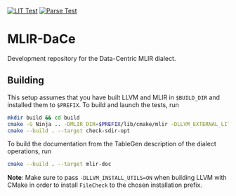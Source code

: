 [![LIT Test](https://github.com/spcl/mlir-dace/actions/workflows/lit-test.yml/badge.svg)](https://github.com/spcl/mlir-dace/actions/workflows/lit-test.yml)
[![Parse Test](https://github.com/spcl/mlir-dace/actions/workflows/parse-test.yml/badge.svg)](https://github.com/spcl/mlir-dace/actions/workflows/parse-test.yml)

# MLIR-DaCe
Development repository for the Data-Centric MLIR dialect.

## Building

This setup assumes that you have built LLVM and MLIR in `$BUILD_DIR` and installed them to `$PREFIX`. To build and launch the tests, run
```sh
mkdir build && cd build
cmake -G Ninja .. -DMLIR_DIR=$PREFIX/lib/cmake/mlir -DLLVM_EXTERNAL_LIT=$BUILD_DIR/bin/llvm-lit
cmake --build . --target check-sdir-opt
```
To build the documentation from the TableGen description of the dialect operations, run
```sh
cmake --build . --target mlir-doc
```
**Note**: Make sure to pass `-DLLVM_INSTALL_UTILS=ON` when building LLVM with CMake in order to install `FileCheck` to the chosen installation prefix.
